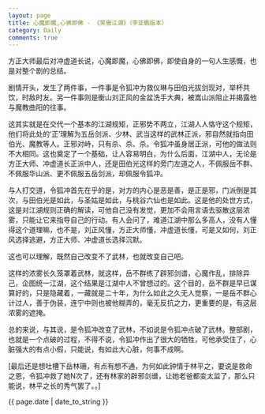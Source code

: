 ```yaml
---
layout: page
title: 心魔即魔,心佛即佛 - 《笑傲江湖》（李亚鹏版本）
category: Daily
comments: true
---
```




方正大师最后对冲虚道长说，心魔即魔，心佛即佛，即使自身的一句人生感慨，也是对整个剧的总结。
　　

剧情开头，发生了两件事，一件事是令狐冲为救仪琳与田伯光拔剑现对，举杯共饮，时敌时友。另一件事则是衡山刘正风的金盆洗手大典，被嵩山派阻止并揭露他与魔教曲阳的往事。
　　

这其实就是在交代一个基本的江湖规矩，正邪势不两立，江湖人人恪守这个规矩，他们将此处的‘正’理解为五岳剑派、少林、武当这样的武林正派，邪自然就指向田伯光、魔教等人。正邪对峙，只有杀、杀、杀。令狐冲虽身居正派，可他的做法则不大相同。这也奠定了一个基础，让人容易明白，为什么后面，江湖中人，无论是方正大师、冲虚道长正派中人，还是田伯光这样的旁门左道之人，不佩服岳不群、不佩服华山派、更不佩服五岳剑派，却佩服令狐冲。
　　

与人打交道，令狐冲首先在乎的是，对方的内心是恶是善，是正是邪，门派倒是其次，与田伯光是如此，与圣姑是如此，与桃谷六仙也是如此。这是他的处世方式，这是对江湖规则正确的解读，可他自己没有发觉，更加不会用言语去驱散这层浓雾，只能让它来指导自己的行动。有人会问了，难道江湖中那么多高人，没有人懂得这个道理嘛，也不是，刘正风懂，方正大师懂，冲虚道长懂，可是又如何，刘正风选择逃避，方正大师、冲虚道长选择沉默。
　　

这也可以理解，既然自己改变不了武林，也就改变自己吧。
　　

这样的浓雾长久笼罩着武林，就这样，岳不群练了辟邪剑谱，心魔作乱，排除异己，企图统一江湖，这个结果是江湖中人不曾想过的。这个目的，岳不群是早已谋算好的，只是隐藏着，一藏就是二十年，为什么如此之久无人觉察，一是岳不群心计过人，善于伪装，连宁中则也被他糊弄的，毫无反抗之力，更重要的是，有这层浓雾的遮掩。
　　

总的来说，与其说，是令狐冲改变了武林，不如说是令狐冲点破了武林。整部剧，也就是一个点破的过程，不得不说，令狐冲作出了很大的牺牲，可他承受住了，心脏强大的有点小假，只能说，有如此大心脏，何事不成啊。
　　

[最后还是想吐槽下岳林珊，有点有想不通，为何如此钟情于林平之，要说是救命之恩，令狐冲救了她N次了，还有林家的辟邪剑谱，让她老爸都变太监了，那么只能说，林平之长的秀气罢了。。]


{{ page.date | date_to_string }}
